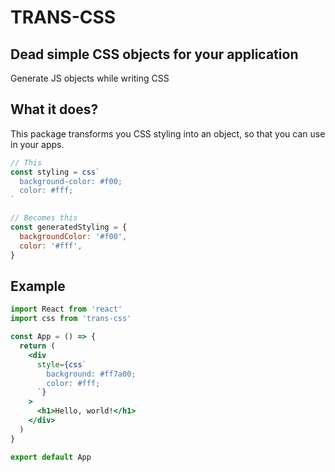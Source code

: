 # TRANS-CSS

## Dead simple CSS objects for your application

Generate JS objects while writing CSS

## What it does?

This package transforms you CSS styling into an object, so that you can use in your apps.

```js
// This
const styling = css`
  background-color: #f00;
  color: #fff;
`

// Becomes this
const generatedStyling = {
  backgroundColor: '#f00',
  color: '#fff',
}
```

## Example

```jsx
import React from 'react'
import css from 'trans-css'

const App = () => {
  return (
    <div
      style={css`
        background: #ff7a00;
        color: #fff;
      `}
    >
      <h1>Hello, world!</h1>
    </div>
  )
}

export default App
```
